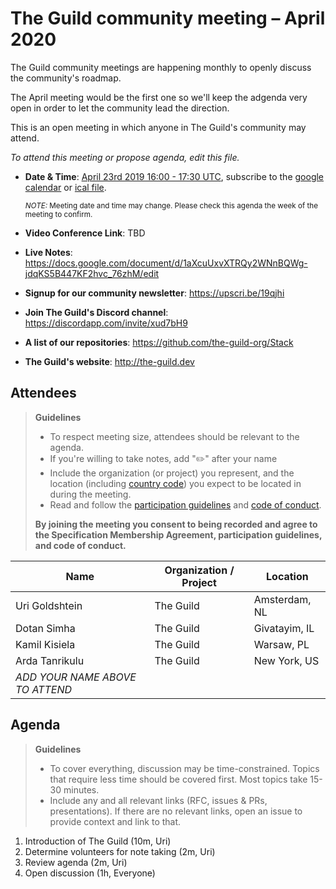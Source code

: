 # The Guild community meeting – April 2020

The Guild community meetings are happening monthly to openly discuss the community's roadmap.

The April meeting would be the first one so we'll keep the adgenda very open in order to let the community lead the direction.

This is an open meeting in which anyone in The Guild's community may attend. 

*To attend this meeting or propose agenda, edit this file.*

- **Date & Time**: [April 23rd 2019 16:00 - 17:30 UTC](https://www.timeanddate.com/worldclock/meetingdetails.html?year=2020&month=4&day=23&hour=16&min=0&sec=0&p1=224&p2=179&p3=136&p4=37&p5=239&p6=101&p7=152), subscribe to the [google calendar](https://calendar.google.com/calendar?cid=NHQ4M21ra2hkYWQ4MG00ZTRkOTI4aDIyYzhAZ3JvdXAuY2FsZW5kYXIuZ29vZ2xlLmNvbQ) or [ical file](https://calendar.google.com/calendar/ical/4t83mkkhdad80m4e4d928h22c8%40group.calendar.google.com/public/basic.ics).

  <small>*NOTE:* Meeting date and time may change. Please check this agenda the week of the meeting to confirm.</small>
- **Video Conference Link**: TBD
- **Live Notes**: https://docs.google.com/document/d/1aXcuUxvXTRQy2WNnBQWg-jdqKS5B447KF2hvc_76zhM/edit
- **Signup for our community newsletter**: https://upscri.be/19qjhi
- **Join The Guild's Discord channel**: https://discordapp.com/invite/xud7bH9
- **A list of our repositories**: https://github.com/the-guild-org/Stack
- **The Guild's website**: http://the-guild.dev


## Attendees

> **Guidelines**
> - To respect meeting size, attendees should be relevant to the agenda.
> - If you're willing to take notes, add "✏️" after your name
> - Include the organization (or project) you represent, and the location (including [country code](https://en.wikipedia.org/wiki/List_of_ISO_3166_country_codes#Current_ISO_3166_country_codes)) you expect to be located in during the meeting.
> - Read and follow the [participation guidelines](https://github.com/graphql/graphql-wg#participation-guidelines) and [code of conduct](https://github.com/graphql/foundation/blob/master/CODE-OF-CONDUCT.md).
>
> **By joining the meeting you consent to being recorded and agree to the Specification Membership Agreement,
> participation guidelines, and code of conduct.**

| Name                     | Organization / Project   | Location
| ------------------------ | ------------------------ | ------------------------
| Uri Goldshtein           | The Guild                | Amsterdam, NL
| Dotan Simha              | The Guild                | Givatayim, IL
| Kamil Kisiela            | The Guild                | Warsaw, PL
| Arda Tanrikulu           | The Guild                | New York, US
| *ADD YOUR NAME ABOVE TO ATTEND*


## Agenda

> **Guidelines**
> - To cover everything, discussion may be time-constrained. Topics that require less time should be covered first. Most topics take 15-30 minutes.
> - Include any and all relevant links (RFC, issues & PRs, presentations). If there are no relevant links, open an issue to provide context and link to that.

<!--

Example agenda item:

1. Discuss moving the subscriptions proposal to stage 2 (30m, Lee)
   - [Subscriptions RFC](link.to/the-relevant/pr-or-issue-or-doc)
   - [GraphQL.js PR](github.link/to/the/project/pr)
   - [Another Relevant Link](youre.getting/the-idea.now)

-->

1. Introduction of The Guild (10m, Uri)
1. Determine volunteers for note taking (2m, Uri)
1. Review agenda (2m, Uri)
1. Open discussion (1h, Everyone)
